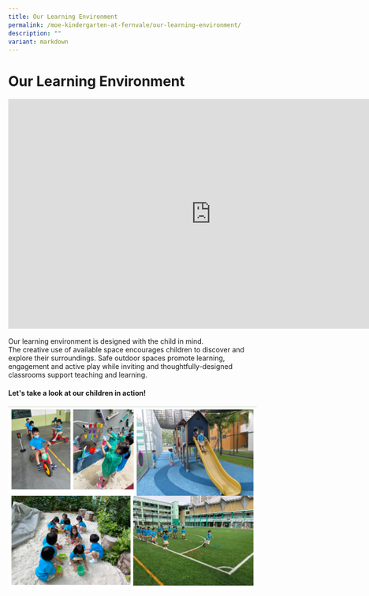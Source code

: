 ```yaml
---
title: Our Learning Environment
permalink: /moe-kindergarten-at-fernvale/our-learning-environment/
description: ""
variant: markdown
---
```

# Our Learning Environment

<iframe width="822" height="466" src="https://www.youtube.com/embed/a9SxvmGQjzM" title="Virtual Tour of MK@Fernvale" frameborder="0" allow="accelerometer; autoplay; clipboard-write; encrypted-media; gyroscope; picture-in-picture" allowfullscreen=""></iframe>

Our learning environment is designed with the child in mind.  
The creative use of available space encourages children to discover and explore their&nbsp;surroundings. Safe&nbsp;outdoor spaces promote learning, engagement and active play while inviting and thoughtfully-designed classrooms support teaching and learning.&nbsp;

#### Let's take a look at our children in action!

![](/images/Fernvale_Kindergarten.png)